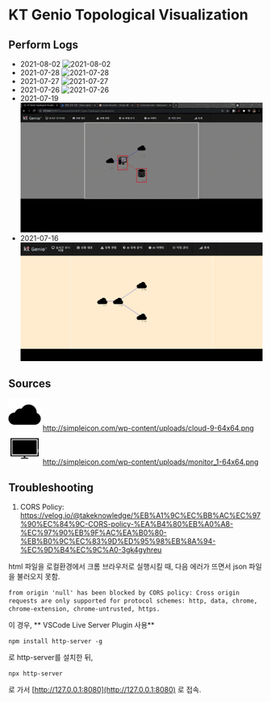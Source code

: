 # KT Genio Topological Visualization

## Perform Logs
- 2021-08-02
![2021-08-02](images/progress/2021-08-02-ui.gif)
- 2021-07-28
![2021-07-28](images/progress/2021-07-28-ui.gif)
- 2021-07-27
![2021-07-27](images/progress/2021-07-27-ui.gif)
- 2021-07-26
![2021-07-26](images/progress/2021-07-26-ui.gif)
- 2021-07-19
![2021-07-19](images/progress/2021-07-19-ui.gif)
- 2021-07-16
![2021-07-16](images/progress/2021-07-16-ui.JPG)

## Sources
![cloud](images/cloud-9-64x64.png)
http://simpleicon.com/wp-content/uploads/cloud-9-64x64.png
![machine](images/machine_1-64x64.png)
http://simpleicon.com/wp-content/uploads/monitor_1-64x64.png

## Troubleshooting
1. CORS Policy: https://velog.io/@takeknowledge/%EB%A1%9C%EC%BB%AC%EC%97%90%EC%84%9C-CORS-policy-%EA%B4%80%EB%A0%A8-%EC%97%90%EB%9F%AC%EA%B0%80-%EB%B0%9C%EC%83%9D%ED%95%98%EB%8A%94-%EC%9D%B4%EC%9C%A0-3gk4gyhreu 

html 파일을 로컬환경에서 크롬 브라우저로 실행시킬 때, 다음 에러가 뜨면서 json 파일을 불러오지 못함.
```
from origin 'null' has been blocked by CORS policy: Cross origin requests are only supported for protocol schemes: http, data, chrome, chrome-extension, chrome-untrusted, https.
```

이 경우, 
** VSCode Live Server Plugin 사용**

```
npm install http-server -g
```
로 http-server를 설치한 뒤,

```
npx http-server
```
로 가서 [http://127.0.0.1:8080](http://127.0.0.1:8080) 로 접속.
